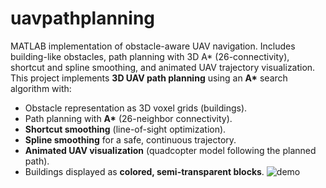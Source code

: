 # uavpathplanning
MATLAB implementation of obstacle-aware UAV navigation. Includes building-like obstacles, path planning with 3D A* (26-connectivity), shortcut and spline smoothing, and animated UAV trajectory visualization.
This project implements **3D UAV path planning** using an **A\*** search algorithm with:
- Obstacle representation as 3D voxel grids (buildings).
- Path planning with **A\*** (26-neighbor connectivity).
- **Shortcut smoothing** (line-of-sight optimization).
- **Spline smoothing** for a safe, continuous trajectory.
- **Animated UAV visualization** (quadcopter model following the planned path).
- Buildings displayed as **colored, semi-transparent blocks**.
![demo](uavpathplanning.png)

